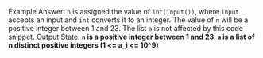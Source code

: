 Example Answer:
`n` is assigned the value of `int(input())`, where `input` accepts an input and `int` converts it to an integer. The value of `n` will be a positive integer between 1 and 23. The list `a` is not affected by this code snippet.
Output State: **`n` is a positive integer between 1 and 23. `a` is a list of n distinct positive integers (1 <= a_i <= 10^9)**